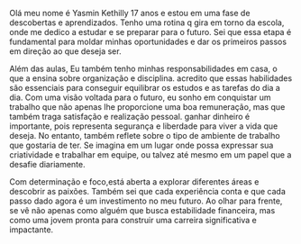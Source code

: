 Olá meu nome é Yasmin Kethilly 17 anos e estou em uma fase de descobertas e aprendizados. Tenho uma rotina q gira em torno da escola, onde me dedico a estudar e se preparar para o futuro. Sei que essa etapa é fundamental para moldar minhas oportunidades e dar os primeiros passos em direção ao que deseja ser.

Além das aulas, Eu também tenho minhas responsabilidades em casa, o que a ensina sobre organização e disciplina. acredito que essas habilidades são essenciais para conseguir equilibrar os estudos e as tarefas do dia a dia. Com uma visão voltada para o futuro, eu sonho em conquistar um trabalho que não apenas lhe proporcione uma boa remuneração, mas que também traga satisfação e realização pessoal. 
 ganhar dinheiro é importante, pois representa segurança e liberdade para viver a vida que deseja. No entanto, também reflete sobre o tipo de ambiente de trabalho que gostaria de ter. Se imagina em um lugar onde possa expressar sua criatividade e trabalhar em equipe, ou talvez até mesmo em um papel que a desafie diariamente.

Com determinação e foco,está aberta a explorar diferentes áreas e descobrir as paixões. Também sei  que cada experiência conta e que cada passo dado agora é um investimento no meu futuro. Ao olhar para frente, se vê não apenas como alguém que busca estabilidade financeira, mas como uma jovem pronta para construir uma carreira significativa e impactante.
